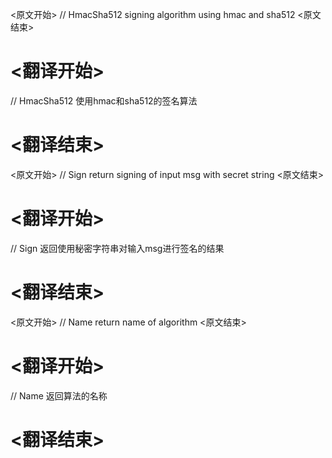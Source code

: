 
<原文开始>
// HmacSha512 signing algorithm using hmac and sha512
<原文结束>

# <翻译开始>
// HmacSha512 使用hmac和sha512的签名算法
# <翻译结束>


<原文开始>
// Sign return signing of input msg with secret string
<原文结束>

# <翻译开始>
// Sign 返回使用秘密字符串对输入msg进行签名的结果
# <翻译结束>


<原文开始>
// Name return name of algorithm
<原文结束>

# <翻译开始>
// Name 返回算法的名称
# <翻译结束>

